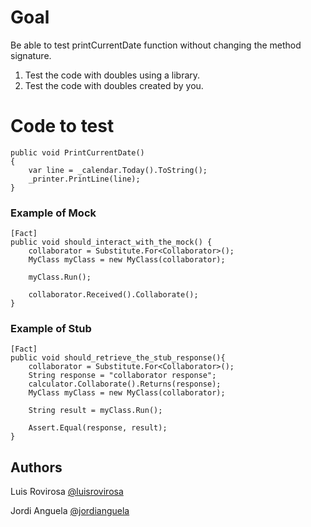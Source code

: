 # Goal
Be able to test printCurrentDate function without changing the method signature.

1. Test the code with doubles using a library.
2. Test the code with doubles created by you.

# Code to test
    public void PrintCurrentDate()
    {
        var line = _calendar.Today().ToString();
        _printer.PrintLine(line);
    }

### Example of Mock

	[Fact]
	public void should_interact_with_the_mock() {
    	collaborator = Substitute.For<Collaborator>();       
    	MyClass myClass = new MyClass(collaborator);

    	myClass.Run();

    	collaborator.Received().Collaborate();
	}
### Example of Stub    

	[Fact]
	public void should_retrieve_the_stub_response(){
    	collaborator = Substitute.For<Collaborator>();
    	String response = "collaborator response";
    	calculator.Collaborate().Returns(response);
    	MyClass myClass = new MyClass(collaborator);

    	String result = myClass.Run();

    	Assert.Equal(response, result);
	}

## Authors
Luis Rovirosa [@luisrovirosa](https://www.twitter.com/luisrovirosa)

Jordi Anguela [@jordianguela](https://www.twitter.com/jordianguela)
